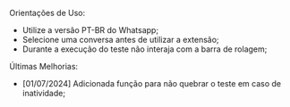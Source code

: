 Orientações de Uso:
- Utilize a versão PT-BR do Whatsapp;
- Selecione uma conversa antes de utilizar a extensão;
- Durante a execução do teste não interaja com a barra de rolagem;

Últimas Melhorias:
- [01/07/2024] Adicionada função para não quebrar o teste em caso de inatividade;

